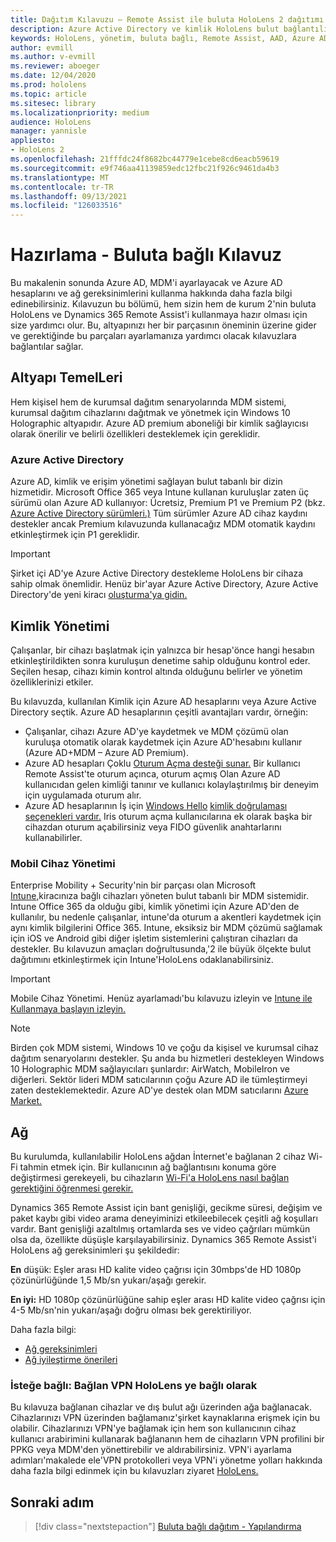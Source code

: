 ```yaml
---
title: Dağıtım Kılavuzu – Remote Assist ile buluta HoloLens 2 dağıtımı - Hazırlama
description: Azure Active Directory ve kimlik HoloLens bulut bağlantılı ağ üzerinden cihaz kaydetmeye hazırlanmayı öğrenin.
keywords: HoloLens, yönetim, buluta bağlı, Remote Assist, AAD, Azure AD, MDM, Mobil Cihaz Yönetimi
author: evmill
ms.author: v-evmill
ms.reviewer: aboeger
ms.date: 12/04/2020
ms.prod: hololens
ms.topic: article
ms.sitesec: library
ms.localizationpriority: medium
audience: HoloLens
manager: yannisle
appliesto:
- HoloLens 2
ms.openlocfilehash: 21fffdc24f8682bc44779e1cebe8cd6eacb59619
ms.sourcegitcommit: e9f746aa41139859edc12fbc21f926c9461da4b3
ms.translationtype: MT
ms.contentlocale: tr-TR
ms.lasthandoff: 09/13/2021
ms.locfileid: "126033516"
---
```

# <a name="prepare---cloud-connected-guide"></a>Hazırlama - Buluta bağlı Kılavuz

Bu makalenin sonunda Azure AD, MDM'i ayarlayacak ve Azure AD hesaplarını ve ağ gereksinimlerini kullanma hakkında daha fazla bilgi edinebilirsiniz. Kılavuzun bu bölümü, hem sizin hem de kurum 2'nin buluta HoloLens ve Dynamics 365 Remote Assist'i kullanmaya hazır olması için size yardımcı olur. Bu, altyapınızı her bir parçasının öneminin üzerine gider ve gerektiğinde bu parçaları ayarlamanıza yardımcı olacak kılavuzlara bağlantılar sağlar.

## <a name="infrastructure-essentials"></a>Altyapı TemelLeri

Hem kişisel hem de kurumsal dağıtım senaryolarında MDM sistemi, kurumsal dağıtım cihazlarını dağıtmak ve yönetmek için Windows 10 Holographic altyapıdır. Azure AD premium aboneliği bir kimlik sağlayıcısı olarak önerilir ve belirli özellikleri desteklemek için gereklidir.

### <a name="azure-active-directory"></a>Azure Active Directory

Azure AD, kimlik ve erişim yönetimi sağlayan bulut tabanlı bir dizin hizmetidir. Microsoft Office 365 veya Intune kullanan kuruluşlar zaten üç sürümü olan Azure AD kullanıyor: Ücretsiz, Premium P1 ve Premium P2 (bkz. [Azure Active Directory sürümleri.)](https://azure.microsoft.com/documentation/articles/active-directory-editions) Tüm sürümler Azure AD cihaz kaydını destekler ancak Premium kılavuzunda kullanacağız MDM otomatik kaydını etkinleştirmek için P1 gereklidir.

> [!IMPORTANT]
> Şirket içi AD'ye Azure Active Directory destekleme HoloLens bir cihaza sahip olmak önemlidir. Henüz bir&#39;ayar Azure Active Directory, Azure Active Directory'de yeni kiracı [oluşturma'ya gidin.](/azure/active-directory/fundamentals/active-directory-access-create-new-tenant)

## <a name="identity-management"></a>Kimlik Yönetimi

Çalışanlar, bir cihazı başlatmak için yalnızca bir hesap&#39;önce hangi hesabın etkinleştirildikten sonra kuruluşun denetime sahip olduğunu kontrol eder. Seçilen hesap, cihazı kimin kontrol altında olduğunu belirler ve yönetim özelliklerinizi etkiler.

Bu kılavuzda, kullanılan Kimlik [](/hololens/hololens-identity) için Azure AD hesaplarını veya Azure Active Directory seçtik. Azure AD hesaplarının çeşitli avantajları vardır, örneğin:

- Çalışanlar, cihazı Azure AD'ye kaydetmek ve MDM çözümü olan kuruluşa otomatik olarak kaydetmek için Azure AD&#39;hesabını kullanır (Azure AD+MDM – Azure AD Premium).
- Azure AD hesapları Çoklu [Oturum Açma desteği sunar.](/azure/active-directory/manage-apps/what-is-single-sign-on) Bir kullanıcı Remote Assist'te oturum açınca, oturum açmış Olan Azure AD kullanıcıdan gelen kimliği tanınır ve kullanıcı kolaylaştırılmış bir deneyim için uygulamada oturum alır.
- Azure AD hesaplarının İş için [Windows Hello](/hololens/hololens-identity) [kimlik doğrulaması seçenekleri vardır.](/windows/security/identity-protection/hello-for-business/hello-identity-verification) Iris oturum açma kullanıcılarına ek olarak başka bir cihazdan oturum açabilirsiniz veya FIDO güvenlik anahtarlarını kullanabilirler.

### <a name="mobile-device-management"></a>Mobil Cihaz Yönetimi

Enterprise Mobility + Security'nin bir parçası olan Microsoft [Intune,](/mem/intune/fundamentals/what-is-intune)kiracınıza bağlı cihazları yöneten bulut tabanlı bir MDM sistemidir. Intune Office 365 da olduğu gibi, kimlik yönetimi için Azure AD'den de kullanılır, bu nedenle çalışanlar, intune'da oturum a akentleri kaydetmek için aynı kimlik bilgilerini Office 365. Intune, eksiksiz bir MDM çözümü sağlamak için iOS ve Android gibi diğer işletim sistemlerini çalıştıran cihazları da destekler. Bu kılavuzun amaçları doğrultusunda,&#39;2 ile büyük ölçekte bulut dağıtımını etkinleştirmek için Intune'HoloLens odaklanabilirsiniz.

> [!IMPORTANT]
> Mobile Cihaz Yönetimi. Henüz ayarlamadı&#39;bu kılavuzu izleyin ve [Intune ile Kullanmaya başlayın izleyin.](/mem/intune/fundamentals/free-trial-sign-up)

> [!NOTE]
> Birden çok MDM sistemi, Windows 10 ve çoğu da kişisel ve kurumsal cihaz dağıtım senaryolarını destekler. Şu anda bu hizmetleri destekleyen Windows 10 Holographic MDM sağlayıcıları şunlardır: AirWatch, MobileIron ve diğerleri. Sektör lideri MDM satıcılarının çoğu Azure AD ile tümleştirmeyi zaten desteklemektedir. Azure AD'ye destek olan MDM satıcılarını [Azure Market.](https://azure.microsoft.com/marketplace/)

## <a name="network"></a>Ağ

Bu kurulumda, kullanılabilir HoloLens ağdan İnternet'e bağlanan 2 cihaz Wi-Fi tahmin etmek için. Bir kullanıcının ağ bağlantısını konuma göre değiştirmesi gerekeyeli, bu cihazların [Wi-Fi'a HoloLens nasıl bağlan gerektiğini öğrenmesi gerekir.](/hololens/hololens-network)

Dynamics 365 Remote Assist için bant genişliği, gecikme süresi, değişim ve paket kaybı gibi video arama deneyiminizi etkileebilecek çeşitli ağ koşulları vardır. Bant genişliği azaltılmış ortamlarda ses ve video çağrıları mümkün olsa da, özellikte düşüşle karşılayabilirsiniz. Dynamics 365 Remote Assist'i HoloLens ağ gereksinimleri şu şekildedir:

**En** düşük: Eşler arası HD kalite video çağrısı için 30mbps'de HD 1080p çözünürlüğünde 1,5 Mb/sn yukarı/aşağı gerekir.

**En iyi:** HD 1080p çözünürlüğüne sahip eşler arası HD kalite video çağrısı için 4-5 Mb/sn'nin yukarı/aşağı doğru olması bek gerektiriliyor.

Daha fazla bilgi:

- [Ağ gereksinimleri](/dynamics365/mixed-reality/remote-assist/requirements#network-requirements)
- [Ağ iyileştirme önerileri](/dynamics365/mixed-reality/remote-assist/requirements#dynamics-365-remote-assist-hololens)

### <a name="optional-connect-your-hololens-to-vpn"></a>İsteğe bağlı: Bağlan VPN HoloLens ye bağlı olarak

Bu kılavuza bağlanan cihazlar ve dış bulut ağı üzerinden ağa bağlanacak. Cihazlarınızı VPN üzerinden bağlamanız&#39;şirket kaynaklarına erişmek için bu olabilir. Cihazlarınızı VPN'ye bağlamak için hem son kullanıcının cihaz kullanıcı arabirimini kullanarak bağlananın hem de cihazların VPN profilini bir PPKG veya MDM'den yönettirebilir ve aldırabilirsiniz. VPN'i ayarlama adımları&#39;makalede ele&#39;VPN protokolleri veya VPN'i yönetme yolları hakkında daha fazla bilgi edinmek için bu kılavuzları ziyaret [HoloLens.](/hololens/hololens-network#vpn)

## <a name="next-step"></a>Sonraki adım

> [!div class="nextstepaction"]
> [Buluta bağlı dağıtım - Yapılandırma](hololens2-cloud-connected-configure.md)
